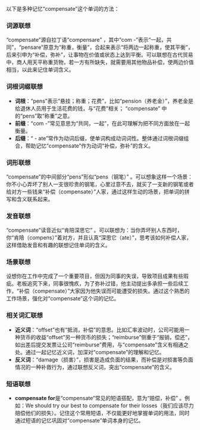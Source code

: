 以下是多种记忆“compensate”这个单词的方法：

### 词源联想
“compensate”源自拉丁语“compensare” ，其中“com -”表示“一起，共同”，“pensare”原意为“称重，衡量”，合起来表示“将两边一起称重，使其平衡”，后来引申为“补偿，弥补”，让事物在价值或状态上达到平衡。可以联想在古代贸易中，商人用天平称重货物，若一方有所缺失，就需要用其他物品补偿，使两边价值相当，以此来记住单词含义。

### 词根词缀联想
 - **词根**：“pens”表示“悬挂；称重；花费”，比如“pension（养老金）”，养老金是给退休人员用于生活花费的钱，与“花费”相关； “compensate” 中的“pens”取“称重”之意。 
 - **前缀**：“com -”常见意思为“共同，一起”，在此可理解为把不同方面放在一起衡量。 
 - **后缀**：“ - ate”常作为动词后缀，使单词构成动词词性。整体通过词根词缀组合，帮助记忆“compensate”作为动词“补偿，弥补”的含义。 

### 词形联想
“compensate”的中间部分“pens”形似“pens（钢笔）” 。可以想象这样一个场景：你不小心弄坏了别人一支很珍贵的钢笔，心里过意不去，就买了一支新的钢笔或者给对方一些钱来“补偿（compensate）”人家，通过这样生动的场景，把单词的拼写和含义联系起来。

### 发音联想
“compensate”读音近似“肯陪深思它” 。可以联想为：当你弄坏别人东西时，你“肯陪（compens）”着对方，并且认真“深思它（ate）”，思考该如何补偿人家，这样借助发音和有趣的联想记住单词的含义。

### 场景联想
设想你在工作中完成了一个重要项目，但因为同事的失误，导致项目成果有些瑕疵。老板追究下来，同事很愧疚，为了弥补过错，他主动提出多承担一些后续工作，“补偿（compensate）”大家因为他失误而可能遭受的损失。通过这个熟悉的工作场景，强化对“compensate”这个词的记忆。 

### 相关词汇联想
 - **近义词**：“offset”也有“抵消，补偿”的意思。比如汇率波动时，公司可能用一种货币的收益“offset”另一种货币的损失；“reimburse”侧重于“报销，偿还”，如出差后提交发票让公司“reimburse”费用，与“compensate”含义有相通之处。通过一起记忆近义词，加深对“compensate”的理解和记忆。 
 - **反义词**：“damage（损害）”，损害是造成负面的结果，而补偿是对损害等负面情况的一种补救行为，通过联想反义词，突出“compensate”的含义。 

### 短语联想
 - **compensate for**是“compensate”常见的短语搭配，意为“赔偿，补偿” 。例如：We should try our best to compensate for their losses（我们应该尽力赔偿他们的损失）。记住这个常用短语，不仅能更好地掌握单词的用法，同时通过短语的记忆巩固对“compensate”单词本身的记忆。 